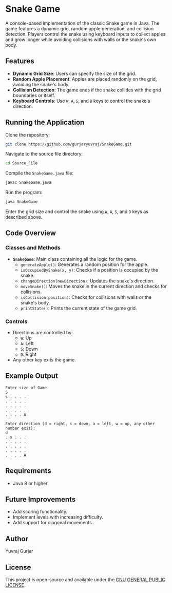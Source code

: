 # Snake Game

A console-based implementation of the classic Snake game in Java. The game features a dynamic grid, random apple generation, and collision detection. Players control the snake using keyboard inputs to collect apples and grow longer while avoiding collisions with walls or the snake's own body.

## Features
- **Dynamic Grid Size**: Users can specify the size of the grid.
- **Random Apple Placement**: Apples are placed randomly on the grid, avoiding the snake's body.
- **Collision Detection**: The game ends if the snake collides with the grid boundaries or itself.
- **Keyboard Controls**: Use `W`, `A`, `S`, and `D` keys to control the snake's direction.

## Running the Application
Clone the repository:
```bash
git clone https://github.com/gurjaryuvraj/SnakeGame.git
```
Navigate to the source file directory:
```bash
cd Source_File
```
Compile the `SnakeGame.java` file:
```bash
javac SnakeGame.java
```
Run the program:
```bash
java SnakeGame
```
Enter the grid size and control the snake using `W`, `A`, `S`, and `D` keys as described above.

## Code Overview

### Classes and Methods
- **`SnakeGame`**: Main class containing all the logic for the game.
  - `generateApple()`: Generates a random position for the apple.
  - `isOccupiedBySnake(x, y)`: Checks if a position is occupied by the snake.
  - `changeDirection(newDirection)`: Updates the snake's direction.
  - `moveSnake()`: Moves the snake in the current direction and checks for collisions.
  - `isCollision(position)`: Checks for collisions with walls or the snake's body.
  - `printState()`: Prints the current state of the game grid.

### Controls
- Directions are controlled by:
  - `W`: Up
  - `A`: Left
  - `S`: Down
  - `D`: Right
- Any other key exits the game.

## Example Output
```
Enter size of Game
5
s . . . .
. . . . .
. . . . .
. . . . .
. . . . A

Enter direction (d = right, s = down, a = left, w = up, any other number exit):
d
. s . . .
. . . . .
. . . . .
. . . . .
. . . . A
```

## Requirements
- Java 8 or higher

## Future Improvements
- Add scoring functionality.
- Implement levels with increasing difficulty.
- Add support for diagonal movements.

## Author
Yuvraj Gurjar

## License
This project is open-source and available under the [GNU GENERAL PUBLIC LICENSE](LICENSE).
